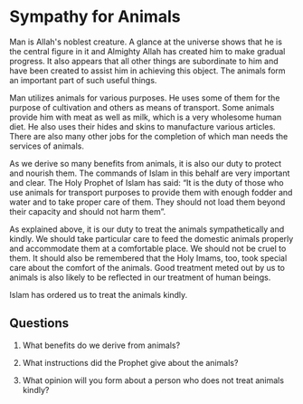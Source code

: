 Sympathy for Animals
====================

Man is Allah's noblest creature. A glance at the universe shows that he
is the central figure in it and Almighty Allah has created him to make
gradual progress. It also appears that all other things are subordinate
to him and have been created to assist him in achieving this object. The
animals form an important part of such useful things.

Man utilizes animals for various purposes. He uses some of them for the
purpose of cultivation and others as means of transport. Some animals
provide him with meat as well as milk, which is a very wholesome human
diet. He also uses their hides and skins to manufacture various
articles. There are also many other jobs for the completion of which man
needs the services of animals.

As we derive so many benefits from animals, it is also our duty to
protect and nourish them. The commands of Islam in this behalf are very
important and clear. The Holy Prophet of Islam has said: “It is the duty
of those who use animals for transport purposes to provide them with
enough fodder and water and to take proper care of them. They should not
load them beyond their capacity and should not harm them”.

As explained above, it is our duty to treat the animals sympathetically
and kindly. We should take particular care to feed the domestic animals
properly and accommodate them at a comfortable place. We should not be
cruel to them. It should also be remembered that the Holy Imams, too,
took special care about the comfort of the animals. Good treatment meted
out by us to animals is also likely to be reflected in our treatment of
human beings.

Islam has ordered us to treat the animals kindly.

Questions
---------

1. What benefits do we derive from animals?

2. What instructions did the Prophet give about the animals?

3. What opinion will you form about a person who does not treat animals
kindly?


